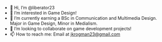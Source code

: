 - 👋 Hi, I’m @liberator23
- 👀 I’m interested in Game Design!
- 🌱 I’m currently earning a BSc in Communication and Multimedia Design. Major in Game Design, Minor in Medialism.
- 💞️ I’m looking to collaborate on game development projects!
- 📫 How to reach me: Email at jkrogman23@gmail.com

<!---
liberator23/liberator23 is a ✨ special ✨ repository because its `README.md` (this file) appears on your GitHub profile.
You can click the Preview link to take a look at your changes.
--->
